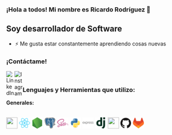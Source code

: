 ### ¡Hola a todos! Mi nombre es Ricardo Rodríguez 👋

## Soy desarrollador de Software

- ⚡ Me gusta estar constantemente aprendiendo cosas nuevas

### ¡Contáctame!

[<img align="left" alt="LinkedIn" width="22px" src="https://cdn.worldvectorlogo.com/logos/linkedin-icon-2.svg" />][linkedin]
[<img align="left" alt="Instagram" width="22px" src="https://1000marcas.net/wp-content/uploads/2019/11/Instagram-logo.png" />][instagram]
<br />

### Lenguajes y Herramientas que utilizo:

__Generales:__  
<br />
<span>
  <!-- JavaScript -->
  <img align="bottom" src="https://raw.githubusercontent.com/jmnote/z-icons/master/svg/javascript.svg" width="30" height="30" />
  
  <!-- React -->
  <img align="bottom" src="https://raw.githubusercontent.com/devicons/devicon/master/icons/react/react-original.svg" width="30" height="30" />
  
  <!-- Node.js -->
  <img align="bottom" src="https://raw.githubusercontent.com/devicons/devicon/master/icons/nodejs/nodejs-original.svg" width="30" height="30" />
  
  <!-- PostgreSQL -->
  <img align="bottom" src="https://raw.githubusercontent.com/devicons/devicon/master/icons/postgresql/postgresql-original.svg" width="30" height="30" />
  
  <!-- SCSS -->
  <img align="bottom" src="https://raw.githubusercontent.com/devicons/devicon/master/icons/sass/sass-original.svg" width="30" height="30" />
  
  <!-- Python -->
  <img align="bottom" src="https://raw.githubusercontent.com/devicons/devicon/master/icons/python/python-original.svg" width="30" height="30" />
  
  <!-- Express -->
  <img align="bottom" src="https://raw.githubusercontent.com/devicons/devicon/master/icons/express/express-original-wordmark.svg" width="30" height="30" />
  
  <!-- Django -->
  <img align="bottom" src="https://raw.githubusercontent.com/devicons/devicon/master/icons/django/django-plain.svg" width="30" height="30" />
  
  <!-- Git -->
  <img align="bottom" src="https://raw.githubusercontent.com/jmnote/z-icons/master/svg/git.svg" width="30" height="30" />
  
  <!-- GitHub -->
  <img align="bottom" src="https://raw.githubusercontent.com/devicons/devicon/master/icons/github/github-original.svg" width="30" height="30" />
  
  <!-- GitLab -->
  <img align="bottom" src="https://raw.githubusercontent.com/devicons/devicon/master/icons/gitlab/gitlab-original.svg" width="30" height="30" />
</span>



[linkedin]: https://www.linkedin.com/in/ricardorodriguezquez/
[instagram]: https://www.instagram.com/_ricardo_r/?hl=es
